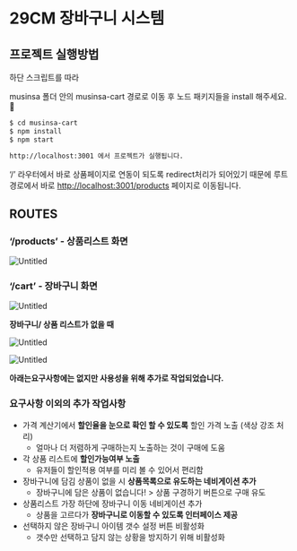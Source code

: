 # 29CM 장바구니 시스템

## 프로젝트 실행방법

하단 스크립트를 따라 

musinsa 폴더 안의 musinsa-cart 경로로 이동 후 노드 패키지들을 install 해주세요. 🙂

```bash
$ cd musinsa-cart
$ npm install
$ npm start

http://localhost:3001 에서 프로젝트가 실행됩니다.
```

‘/’ 라우터에서 바로 상품페이지로 연동이 되도록 redirect처리가 되어있기 때문에 루트 경로에서 바로 [http://localhost:3001/products](http://localhost:3001/products) 페이지로 이동됩니다.

## ROUTES

### **‘/products’ - 상품리스트 화면**

![Untitled](https://s3-us-west-2.amazonaws.com/secure.notion-static.com/2de8827c-91a3-4385-8541-66b6fb8e987a/Untitled.png)

### **‘/cart’ - 장바구니 화면**

![Untitled](https://s3-us-west-2.amazonaws.com/secure.notion-static.com/c789a55f-a88c-48e2-97ec-b6657433603a/Untitled.png)

**장바구니/ 상품 리스트가 없을 때**

![Untitled](https://s3-us-west-2.amazonaws.com/secure.notion-static.com/cbc3054f-5982-4c7c-bba7-ff8612cb43d5/Untitled.png)

![Untitled](https://s3-us-west-2.amazonaws.com/secure.notion-static.com/5aed39c6-ec38-41b3-81c7-c6c125e6882c/Untitled.png)

**아래는요구사항에는 없지만 사용성을 위해 추가로 작업되었습니다.** 

### 요구사항 이외의 추가 작업사항

- 가격 계산기에서 **할인율을 눈으로 확인 할 수 있도록** 할인 가격 노출 (색상 강조 처리)
    - 얼마나 더 저렴하게 구매하는지 노출하는 것이 구매에 도움
- 각 상품 리스트에 **할인가능여부 노출**
    - 유저들이 할인적용 여부를 미리 볼 수 있어서 편리함
- 장바구니에 담김 상품이 없을 시 **상품목록으로 유도하는 네비게이션 추가**
    - 장바구니에 담은 상품이 없습니다! > 상품 구경하기 버튼으로 구매 유도
- 상품리스트 가장 하단에 장바구니 이동 네비게이션 추가
    - 상품을 고르다가 **장바구니로 이동할 수 있도록 인터페이스 제공**
- 선택하지 않은 장바구니 아이템 갯수 설정 버튼 비활성화
    - 갯수만 선택하고 담지 않는 상황을 방지하기 위해 비활성화

